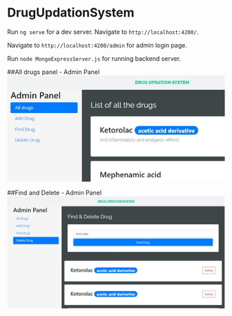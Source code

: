 # DrugUpdationSystem

Run `ng serve` for a dev server. Navigate to `http://localhost:4200/`. 

Navigate to `http://localhost:4200/admin` for admin login page.

Run `node MongoExpressServer.js` for running backend server.

##All drugs panel - Admin Panel
![ScreenShot1](drugsapp/screenshots/screenshot.JPG)

##Find and Delete - Admin Panel
![ScreenShot2](drugsapp/screenshots/screenshot2.JPG)
